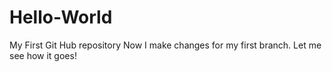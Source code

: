 # Hello-World
My First Git Hub repository
Now I make changes for my first branch. Let me see how it goes!
